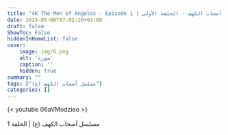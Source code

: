 ```yaml
---
title: "4K The Men of Angelos - Episode 1 | مسلسل أصحاب الكهف - الحلقة الأولى"
date: 2025-05-06T07:02:20+03:00
draft: false
ShowToc: False
hiddenInHomeList: false
cover:
    image: img/6.png
    alt: 'صورة'
    caption: ''
    hidden: true
summary: ""
tags: ["مسلسل أصحاب الكهف (ع)"]
categories: []
---
```


{< youtube 06aVModzieo >}  
<br>
مسلسل أصحاب الكهف (ع) | الحلقة 1

 


